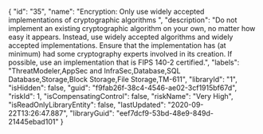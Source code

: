 {
  "id": "35",
  "name": "Encryption: Only use widely accepted implementations of cryptographic algorithms ",
  "description": "Do not implement an existing cryptographic algorithm on your own, no matter how easy it appears. Instead, use widely accepted algorithms and widely accepted implementations. Ensure that the implementation has (at minimum) had some cryptography experts involved in its creation. If possible, use an implementation that is FIPS 140-2 certified.",
  "labels": "ThreatModeler,AppSec and InfraSec,Database,SQL Database,Storage,Block Storage,File Storage,TM-611",
  "libraryId": "1",
  "isHidden": false,
  "guid": "f9fab26f-38c4-4546-ae02-3cf1915bf67d",
  "riskId": 1,
  "isCompensatingControl": false,
  "riskName": "Very High",
  "isReadOnlyLibraryEntity": false,
  "lastUpdated": "2020-09-22T13:26:47.887",
  "libraryGuid": "eef7dcf9-53bd-48e9-849d-21445ebad101"
}